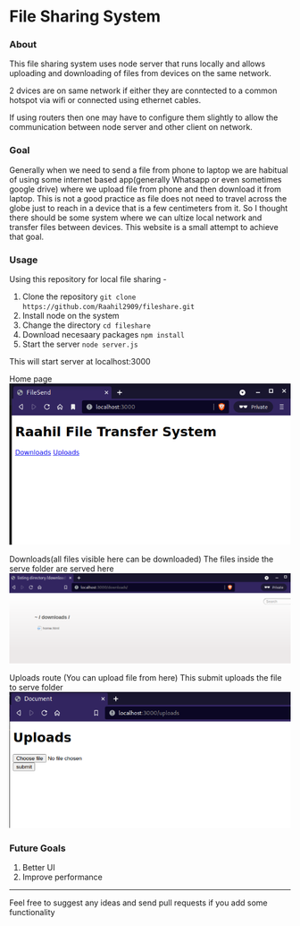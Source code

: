 # File Sharing System

### About

This file sharing system uses node server that runs locally and allows uploading and downloading of files from devices on the same network.

2 dvices are on same network if either they are conntected to a common hotspot via wifi or connected using ethernet cables.

If using routers then one may have to configure them slightly to allow the communication between node server and other client on network.

### Goal

Generally when we need to send a file from phone to laptop we are habitual of using some internet based app(generally Whatsapp or even sometimes google drive) where we upload file from phone and then download it from laptop. This is not a good practice as file does not need to travel across the globe just to reach in a device that is a few centimeters from it. So I thought there should be some system where we can ultize local network and transfer files between devices. This website is a small attempt to achieve that goal.

### Usage

Using this repository for local file sharing - 
1. Clone the repository `git clone https://github.com/Raahil2909/fileshare.git`
1. Install node on the system
1. Change the directory `cd fileshare`
1. Download necesaary packages `npm install`
1. Start the server `node server.js`

This will start server at localhost:3000

Home page
<img src='./views/img/homepage.png'>

Downloads(all files visible here can be downloaded)
The files inside the serve folder are served here 
<img src='./views/img/downloads.png'>

Uploads route (You can upload file from here)
This submit uploads the file to serve folder
<img src='./views/img/uploads.png'>


### Future Goals 

1. Better UI
2. Improve performance

<hr>

Feel free to suggest any ideas and send pull requests if you add some functionality